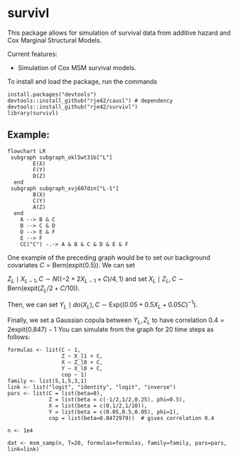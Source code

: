 # survivl

This package allows for simulation of survival data from additive hazard and Cox Marginal Structural Models.

Current features:

-   Simulation of Cox MSM survival models.

To install and load the package, run the commands

```         
install.packages("devtools")
devtools::install_github("rje42/causl") # dependency
devtools::install_github("rje42/survivl")
library(survivl)
```

## Example:

```mermaid
flowchart LR
 subgraph subgraph_okl5wt31b["L"]
        E(X)
        F(Y)
        D(Z)
  end
 subgraph subgraph_xvj607dzn["L-1"]
        B(X)
        C(Y)
        A(Z)
  end
    A --> B & C
    B --> C & D
    D --> E & F
    E --> F
    CC("C") -.-> A & B & C & D & E & F
```

One example of the preceding graph would be to set our background covariates $C = \text{Bern}(\text{expit}(0.5))$. We can set 
<!--$Z_{L} \mid X_{L-1}, C \sim N((-1 + X_{L-1} - C)/2, 1)$ -->
$Z_{L} \mid X_{L-1}, C \sim N((-2 + 2X_{L-1} + C)/4, 1)$
and 
set $X_{L} \mid Z_{L}, C \sim \text{Bern}\left(\text{expit}(Z_{L}/2 + C/10)\right)$.



Then, we can set $Y_{L} \mid do(X_{L}), C \sim \text{Exp}\left(\left(0.05 + 0.5 X_{L} + 0.05 C\right)^{-1}\right)$.

Finally, we set a Gaussian copula between $Y_L, Z_L$ to have correlation $0.4 = 2 \text{expit}(0.847) - 1$
You can simulate from the graph for 20 time steps as follows:

```
formulas <- list(C ~ 1,
                 Z ~ X_l1 + C,
                 X ~ Z_l0 + C,
                 Y ~ X_l0 + C,
                 cop ~ 1)
family <- list(5,1,5,3,1)
link <- list("logit", "identity", "logit", "inverse")
pars <- list(C = list(beta=0),
             Z = list(beta = c(-1/2,1/2,0.25), phi=0.5),
             X = list(beta = c(0,1/2,1/10)),
             Y = list(beta = c(0.05,0.5,0.05), phi=1),
             cop = list(beta=0.8472979))  # gives correlation 0.4

n <- 1e4

dat <- msm_samp(n, T=20, formulas=formulas, family=family, pars=pars, link=link)
```

